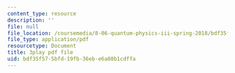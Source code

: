 ```yaml
---
content_type: resource
description: ''
file: null
file_location: /coursemedia/8-06-quantum-physics-iii-spring-2018/bdf35f575bfd19fb36ebe6a80b1cdffa_Uux0VkKaoxY.pdf
file_type: application/pdf
resourcetype: Document
title: 3play pdf file
uid: bdf35f57-5bfd-19fb-36eb-e6a80b1cdffa
---
```

